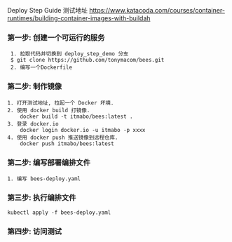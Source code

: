 Deploy Step Guide
测试地址
https://www.katacoda.com/courses/container-runtimes/building-container-images-with-buildah
### 第一步: 创建一个可运行的服务
```
 1. 拉取代码并切换到 deploy_step_demo 分支
 $ git clone https://github.com/tonymacom/bees.git
 2. 编写一个Dockerfile
```

### 第二步: 制作镜像
```
1. 打开测试地址, 拉起一个 Docker 坏境.
2. 使用 docker build 打镜像.
    docker build -t itmabo/bees:latest .    
3. 登录 docker.io
    docker login docker.io -u itmabo -p xxxx
4. 使用 docker push 推送镜像到远程仓库.
    docker push itmabo/bees:latest
```

### 第二步: 编写部署编排文件

```
1. 编写 bees-deploy.yaml
```

### 第三步: 执行编排文件
```
kubectl apply -f bees-deploy.yaml
```

### 第四步: 访问测试
